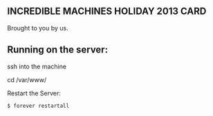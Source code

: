 INCREDIBLE MACHINES HOLIDAY 2013 CARD
--------------------------------------------

Brought to you by us.

Running on the server:
---------------------

ssh into the machine

cd /var/www/

Restart the  Server:

	$ forever restartall

